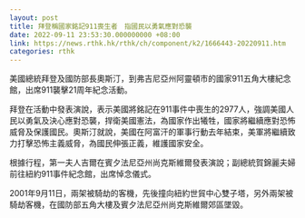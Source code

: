 ```yaml
---
layout: post
title: 拜登稱國家銘記911喪生者　指國民以勇氣應對恐襲
date: 2022-09-11 23:53:30.000000000 +08:00
link: https://news.rthk.hk/rthk/ch/component/k2/1666443-20220911.htm
categories: rthk
---
```


美國總統拜登及國防部長奧斯汀，到弗吉尼亞州阿靈頓市的國家911五角大樓紀念館，出席911襲擊21周年紀念活動。

拜登在活動中發表演說，表示美國將銘記在911事件中喪生的2977人，強調美國人民以勇氣及決心應對恐襲，捍衛美國憲法，為國家作出犧牲，國家將繼續應對恐怖威脅及保護國民。奧斯汀就說，美國在阿富汗的軍事行動去年結束，美軍將繼續致力打擊恐怖主義威脅，為國民伸張正義，維護國家安全。

根據行程，第一夫人吉爾在賓夕法尼亞州尚克斯維爾發表演說；副總統賀錦麗夫婦前往紐約911事件紀念館，出席悼念儀式。

2001年9月11日，兩架被騎劫的客機，先後撞向紐約世貿中心雙子塔，另外兩架被騎劫客機，在國防部五角大樓及賓夕法尼亞州尚克斯維爾郊區墜毀。
